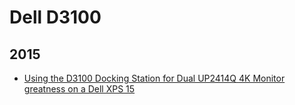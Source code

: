 Dell D3100
==========

2015
----
* [Using the D3100 Docking Station for Dual UP2414Q 4K Monitor greatness on a Dell XPS 15](blog/2015/02/dell-xps-up24114q-d3100-dual-4k-monitors.md)
